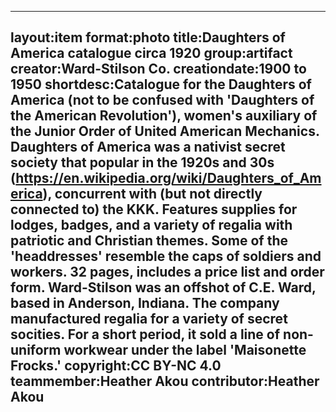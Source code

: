 ---
layout:item
 format:photo
 title:Daughters of America catalogue circa 1920
 group:artifact
 creator:Ward-Stilson Co.
 creationdate:1900 to 1950
 shortdesc:Catalogue for the Daughters of America (not to be confused with 'Daughters of the American Revolution'), women's auxiliary of the Junior Order of United American Mechanics.  Daughters of America was a nativist secret society that popular in the 1920s and 30s (https://en.wikipedia.org/wiki/Daughters_of_America), concurrent with (but not directly connected to) the KKK.  Features supplies for lodges, badges, and a variety of regalia with patriotic and Christian themes.  Some of the 'headdresses' resemble the caps of soldiers and workers.  32 pages, includes a price list and order form.  Ward-Stilson was an offshot of C.E. Ward, based in Anderson, Indiana.  The company manufactured regalia for a variety of secret socities.  For a short period, it sold a line of non-uniform workwear under the label 'Maisonette Frocks.'
 copyright:CC BY-NC 4.0
 teammember:Heather Akou
 contributor:Heather Akou
---